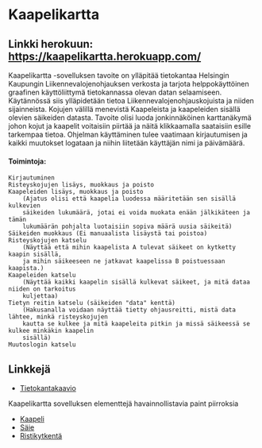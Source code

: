 # Kaapelikartta

## Linkki herokuun: https://kaapelikartta.herokuapp.com/

Kaapelikartta -sovelluksen tavoite on ylläpitää tietokantaa Helsingin Kaupungin
Liikennevalojenohjauksen verkosta ja tarjota helppokäyttöinen graafinen
käyttöliittymä tietokannassa olevan datan selaamiseen.
Käytännössä siis ylläpidetään tietoa Liikennevalojenohjauskojuista ja niiden sijainneista.
Kojujen välillä menevistä Kaapeleista ja kaapeleiden sisällä olevien säikeiden datasta.
Tavoite olisi luoda jonkinnäköinen karttanäkymä johon kojut ja kaapelit voitaisiin piirtää
ja näitä klikkaamalla saataisiin esille tarkempaa tietoa.
Ohjelman käyttäminen tulee vaatimaan kirjautumisen ja kaikki muutokset logataan ja niihin
liitetään käyttäjän nimi ja päivämäärä.
	
#### Toimintoja:

	Kirjautuminen
	Risteyskojujen lisäys, muokkaus ja poisto
	Kaapeleiden lisäys, muokkaus ja poisto
		(Ajatus olisi että kaapelia luodessa määritetään sen sisällä kulkevien
		säikeiden lukumäärä, jotai ei voida muokata enään jälkikäteen ja tämän
		lukumäärän pohjalta luotaisiin sopiva määrä uusia säikeitä)
	Säikeiden muokkaus (Ei manuaalista lisäystä tai poistoa)
	Risteyskojujen katselu
		(Näyttää että mihin kaapelista A tulevat säikeet on kytketty kaapin sisällä,
		ja mihin säikeeseen ne jatkavat kaapelissa B poistuessaan kaapista.)
	Kaapeleiden katselu
		(Näyttää kaikki kaapelin sisällä kulkevat säikeet, ja mitä dataa niiden on tarkoitus
		kuljettaa)
	Tietyn reitin katselu (säikeiden "data" kenttä)
		(Hakusanalla voidaan näyttää tietty ohjausreitti, mistä data lähtee, minkä risteyskojujen
		kautta se kulkee ja mitä kaapeleita pitkin ja missä säikeessä se kulkee minkäkin kaapelin
		sisällä)
	Muutoslogin katselu
	
## Linkkejä

* [Tietokantakaavio](https://raw.githubusercontent.com/KalliMiika/Kaapelikartta/master/Dokumentaatio/Tietokantakaavio.jpg)
<dl>
	<dt>Kaapelikartta sovelluksen elementtejä havainnollistavia paint piirroksia</dt>
</dl>

 * [Kaapeli](https://raw.githubusercontent.com/KalliMiika/Kaapelikartta/master/Dokumentaatio/Kaapeli.png)
 * [Säie](https://raw.githubusercontent.com/KalliMiika/Kaapelikartta/master/Dokumentaatio/S%C3%A4ie.png)
 * [Ristikytkentä](https://raw.githubusercontent.com/KalliMiika/Kaapelikartta/master/Dokumentaatio/Ristikytkent%C3%A4.png)
